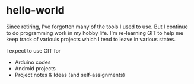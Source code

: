 # hello-world
Since retiring, I've forgotten many of the tools I used to use. But I continue to do programming work in my hobby life. I'm re-learning GIT to help me keep track of variouis projects which I tend to leave in various states.<p>
I expect to use GIT for
  - Arduino codes
  - Android projects
  - Project notes & Ideas (and self-assignments)
